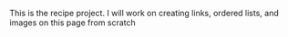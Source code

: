 This is the recipe project.
I will work on creating links, ordered lists, and images on this page from scratch

